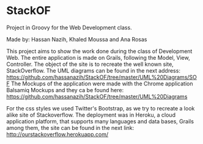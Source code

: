 StackOF
======

Project in Groovy for the Web Development class.
 
Made by: Hassan Nazih, Khaled Moussa and Ana Rosas


This project aims to show the work done during the class of Development Web.
The entire application is made on Grails, following the Model, View, Controller.
The object of the site is to recreate the well known site, StackOverflow.
The UML diagrams can be found in the next address: https://github.com/hassanazih/StackOF/tree/master/UML%20Diagrams/SOF
The Mockups of the application were made with the Chrome application Balsamiq Mockups and they ca be found here:
https://github.com/hassanazih/StackOF/tree/master/UML%20Diagrams

For the css styles we used Twitter's Bootstrap, as we try to recreate a  look alike site of Stackoverflow.
The deployment was in Heroku, a cloud application platform, that supports many languages and data bases, Grails among them,
the site can be found in the next link:  http://ourstackoverflow.herokuapp.com/